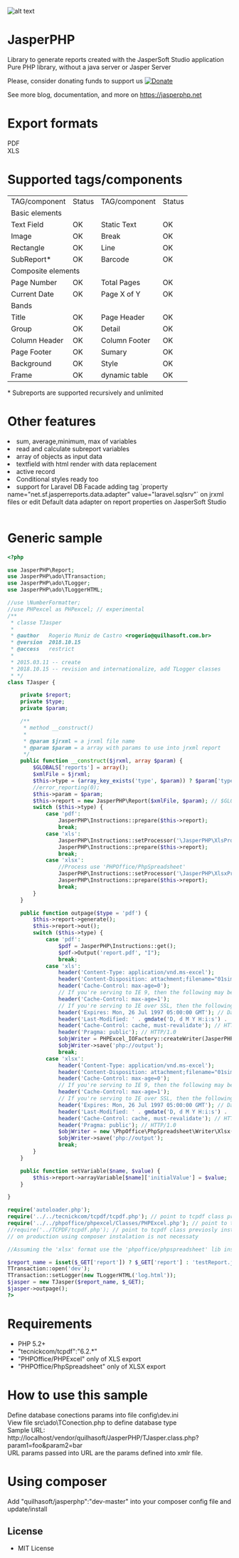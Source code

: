 ![alt text](https://jasperphp.net/wp-content/uploads/2020/01/cropped-ms-icon-150x150-2.png) 

# JasperPHP
Library to generate reports created with the JasperSoft Studio application<br>
Pure PHP library, without a java server or Jasper Server

Please, consider donating funds to support us
[![Donate](https://img.shields.io/badge/Donate-PayPal-green.svg)](https://www.paypal.com/cgi-bin/webscr?cmd=_s-xclick&hosted_button_id=EE7CD4UZEL3A4&source=url)

See more blog, documentation, and more on https://jasperphp.net 

# Export formats
 PDF <br>
 XLS

# Supported tags/components
<table>
    <tr>
        <td>TAG/component</td>
        <td>Status</td>
        <td>TAG/component</td>
        <td>Status</td>
    </tr>
    <tr>
        <td colspan="4">Basic elements</td>
    </tr>
    <tr>
        <td>Text Field</td>
        <td>OK</td>
        <td>Static Text</td>
        <td>OK</td>
    </tr>
    <tr>
        <td>Image</td>
        <td>OK</td>
        <td>Break</td>
        <td>OK</td>
    </tr>
    <tr>
        <td>Rectangle</td>
        <td>OK</td>
        <td>Line</td>
        <td>OK</td>
    </tr>
    <tr>
        <td>SubReport*</td>
        <td>OK</td>
        <td>Barcode</td>
        <td>OK</td>
    </tr>
    <tr>
        <td colspan="4">Composite elements</td>
    </tr>
    <tr>
        <td>Page Number</td>
        <td>OK</td>
        <td>Total Pages</td>
        <td>OK</td>
    </tr>
    <tr>
        <td>Current Date</td>
        <td>OK</td>
        <td>Page X of Y</td>
        <td>OK</td>
    </tr>
    <tr>
        <td colspan="4">Bands</td>
    </tr>
    <tr>
        <td>Title</td>
        <td>OK</td>
        <td>Page Header</td>
        <td>OK</td>
    </tr>
    <tr>
        <td>Group</td>
        <td>OK</td>
        <td>Detail</td>
        <td>OK</td>
    </tr>
    <tr>
        <td>Column Header</td>
        <td>OK</td>
        <td>Column Footer</td>
        <td>OK</td>
    </tr>
    <tr>
        <td>Page Footer</td>
        <td>OK</td>
        <td>Sumary</td>
        <td>OK</td>
    </tr>
    <tr>
        <td>Background</td>
        <td>OK</td>
        <td>Style</td>
        <td>OK</td>
    </tr>
    <tr>
        <td>Frame</td>
        <td>OK</td>
        <td>dynamic table</td>
        <td>OK</td>
    </tr>
</table>
* Subreports are supported recursively and unlimited

# Other features
<lu>
    <li>sum, average,minimum, max of variables</li>
    <li>read and calculate subreport variables</li>
    <li>array of objects as input data</li>
    <li>textfield with html render with data replacement</li>
    <li>active record</li>
    <li>Conditional styles ready too</li>
    <li>support for Laravel DB Facade adding tag `property name="net.sf.jasperreports.data.adapter" value="laravel.sqlsrv"` on jrxml files or edit Default data adapter on report properties on JasperSoft Studio</li>
</lu>
<br>

# Generic sample
```php
<?php

use JasperPHP\Report;
use JasperPHP\ado\TTransaction;
use JasperPHP\ado\TLogger;
use JasperPHP\ado\TLoggerHTML;

//use \NumberFormatter;
//use PHPexcel as PHPexcel; // experimental
/**
 * classe TJasper
 *
 * @author   Rogerio Muniz de Castro <rogerio@quilhasoft.com.br>
 * @version  2018.10.15
 * @access   restrict
 * 
 * 2015.03.11 -- create
 * 2018.10.15 -- revision and internationalize, add TLogger classes
 * */
class TJasper {

    private $report;
    private $type;
    private $param;

    /**
     * method __construct()
     * 
     * @param $jrxml = a jrxml file name
     * @param $param = a array with params to use into jrxml report
     */
    public function __construct($jrxml, array $param) {
        $GLOBALS['reports'] = array();
        $xmlFile = $jrxml;
        $this->type = (array_key_exists('type', $param)) ? $param['type'] : 'pdf';
        //error_reporting(0);
        $this->param = $param;
        $this->report = new JasperPHP\Report($xmlFile, $param); // $GLOBALS['reports'][$xmlFile];
        switch ($this->type) {
            case 'pdf':
                JasperPHP\Instructions::prepare($this->report);
                break;
            case 'xls':
                JasperPHP\Instructions::setProcessor('\JasperPHP\XlsProcessor');
                JasperPHP\Instructions::prepare($this->report);
                break;
            case 'xlsx':
                //Process use 'PHPOffice/PhpSpreadsheet' 
                JasperPHP\Instructions::setProcessor('\JasperPHP\XlsxProcessor');
                JasperPHP\Instructions::prepare($this->report);
                break;
        }
    }

    public function outpage($type = 'pdf') {
        $this->report->generate();
        $this->report->out();
        switch ($this->type) {
            case 'pdf':
                $pdf = JasperPHP\Instructions::get();
                $pdf->Output('report.pdf', "I");
                break;
            case 'xls':
                header('Content-Type: application/vnd.ms-excel');
                header('Content-Disposition: attachment;filename="01simple.xls"');
                header('Cache-Control: max-age=0');
                // If you're serving to IE 9, then the following may be needed
                header('Cache-Control: max-age=1');
                // If you're serving to IE over SSL, then the following may be needed
                header('Expires: Mon, 26 Jul 1997 05:00:00 GMT'); // Date in the past
                header('Last-Modified: ' . gmdate('D, d M Y H:i:s') . ' GMT'); // always modified
                header('Cache-Control: cache, must-revalidate'); // HTTP/1.1
                header('Pragma: public'); // HTTP/1.0
                $objWriter = PHPExcel_IOFactory::createWriter(JasperPHP\Instructions::$objOutPut, 'Excel5');
                $objWriter->save('php://output');
                break;
            case 'xlsx':
                header('Content-Type: application/vnd.ms-excel');
                header('Content-Disposition: attachment;filename="01simple.xls"');
                header('Cache-Control: max-age=0');
                // If you're serving to IE 9, then the following may be needed
                header('Cache-Control: max-age=1');
                // If you're serving to IE over SSL, then the following may be needed
                header('Expires: Mon, 26 Jul 1997 05:00:00 GMT'); // Date in the past
                header('Last-Modified: ' . gmdate('D, d M Y H:i:s') . ' GMT'); // always modified
                header('Cache-Control: cache, must-revalidate'); // HTTP/1.1
                header('Pragma: public'); // HTTP/1.0
                $objWriter = new \PhpOffice\PhpSpreadsheet\Writer\Xlsx(JasperPHP\Instructions::$objOutPut);
                $objWriter->save('php://output');
                break;
        }
    }

    public function setVariable($name, $value) {
        $this->report->arrayVariable[$name]['initialValue'] = $value;
    }

}

require('autoloader.php');
require('../../tecnickcom/tcpdf/tcpdf.php'); // point to tcpdf class previosly instaled , (probaly in composer instalations)
require('../../phpoffice/phpexcel/Classes/PHPExcel.php'); // point to tcpdf class previosly instaled , (probaly in composer instalations)
//require('../TCPDF/tcpdf.php'); // point to tcpdf class previosly instaled , (probaly in stand alone instalations)
// on production using composer instalation is not necessaty

//Assuming the 'xlsx' format use the 'phpoffice/phpspreadsheet' lib installation via 'composer require phpoffice/phpspreadsheet'

$report_name = isset($_GET['report']) ? $_GET['report'] : 'testReport.jrxml';  // sql into testReport.txt report do not select any table.
TTransaction::open('dev');
TTransaction::setLogger(new TLoggerHTML('log.html'));
$jasper = new TJasper($report_name, $_GET);
$jasper->outpage();
?>

```

# Requirements
* PHP 5.2+
* "tecnickcom/tcpdf":"6.2.*"
* "PHPOffice/PHPExcel" only of XLS export
* "PHPOffice/PhpSpreadsheet" only of XLSX export

# How to use this sample
Define database conections params into file config\dev.ini<br>
View file src\ado\TConection.php to define database type<br>
Sample URL:<br>
http://localhost/vendor/quilhasoft/JasperPHP/TJasper.class.php?param1=foo&param2=bar<br>
URL params passed into URL are the params defined into xmlr file.<br>
# Using composer
Add "quilhasoft/jasperphp":"dev-master" into your composer config file and update/install

## License

* MIT License
